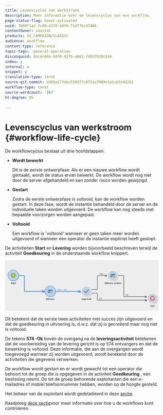 ```yaml
---
title: Levenscyclus van werkstroom
description: Meer informatie over de levenscyclus van een workflow.
page-status-flag: never-activated
uuid: 7668f1a2-fcd0-41f8-b8f6-71d77bc47486
contentOwner: sauviat
products: SG_CAMPAIGN/CLASSIC
audience: workflow
content-type: reference
topic-tags: -general-operation
discoiquuid: 9ac4c60a-b0f6-42fb-a081-74b57820cb16
index: y
internal: n
snippet: y
translation-type: tm+mt
source-git-commit: b369a17fabc55607fc6751e7909e1a1cb3cd4201
workflow-type: tm+mt
source-wordcount: '267'
ht-degree: 0%

---
```



# Levenscyclus van werkstroom {#workflow-life-cycle}

De workflowcyclus bestaat uit drie hoofdstappen.

* **Wordt bewerkt**

   Dit is de eerste ontwerpfase: Als er een nieuwe workflow wordt gemaakt, wordt de status ervan bewerkt. De workflow wordt nog niet door de server afgehandeld en kan zonder risico worden gewijzigd.

* **Gestart**

   Zodra de eerste ontwerpfase is voltooid, kan de workflow worden gestart. In deze fase, wordt de instantie behandeld door de server en de individuele taken worden uitgevoerd. De workflow kan nog steeds met bepaalde voorzorgen worden aangepast.

* **Voltooid**

   Een workflow is &#39;voltooid&#39; wanneer er geen taken meer worden uitgevoerd of wanneer een operator de instantie expliciet heeft gestopt.

De activiteiten **Start** en **Levering** worden bijvoorbeeld beschreven terwijl de activiteit **Goedkeuring** in de onderstaande workflow knippert.

![](assets/new-workflow-6.png)

Dit betekent dat de eerste twee activiteiten met succes zijn uitgevoerd en dat de goedkeuring in uitvoering is, d.w.z. dat zij is gecreëerd maar nog niet is voltooid.

De tekens **574 -Ok** boven de overgang na de **leveringsactiviteit** betekenen dat de voorbereiding van de levering gericht is op 574 ontvangers en dat de bewerking is voltooid. Deze informatie, die aan de overgangen wordt toegevoegd wanneer zij worden uitgevoerd, wordt berekend door de activiteiten die gegevens verwerken.

De workflow wordt gestart en er wordt gewacht tot een operator die behoort tot de groep die is opgegeven in de activiteit **Goedkeuring** , een beslissing neemt. De tot de groep behorende exploitanten die een e-mailadres of mobiel telefoonnummer hebben, worden op de hoogte gesteld.

Het beheer van de exploitant wordt gedetailleerd in deze [sectie](../../platform/using/access-management.md).

Raadpleeg [deze sectie](../../workflow/using/monitoring-workflow-execution.md)voor meer informatie over hoe u de workflows kunt controleren.
